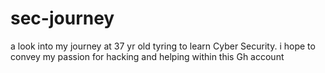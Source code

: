 # sec-journey
a look into my journey at 37 yr old tyring to learn Cyber Security.
i hope to convey my passion for hacking and helping within this Gh account
